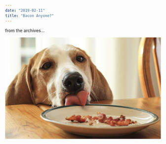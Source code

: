 ```yaml
---
date: "2019-02-11"
title: "Bacon Anyone?"
---
```


from the archives...

![Bacon Anyone?](./bacon-anyone.jpg)